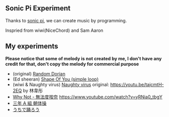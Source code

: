 ## Sonic Pi Experiment

Thanks to [sonic pi](https://sonic-pi.net/), we can create music by programming.

Inspried from wiwi(NiceChord) and Sam Aaron

## My experiments

**Please notice that some of melody is not created by me, I don't have any credit for that, don't copy the melody for commercial purpose**

- (original) [Random Dorian](https://soundcloud.com/justkeiyi/dorian-fast)
- (Ed sheeran) [Shape Of You (simple loop)](https://soundcloud.com/justkeiyi/shape-of-you-generated)
- (wiwi & Naughty virus) [Naughty virus](https://soundcloud.com/justkeiyi/8bit-music) 
  original: https://youtu.be/tajcmtH-2EQ by 林韋彤
- [Why Not - 無法度按奈](https://soundcloud.com/justkeiyi/why-not-sonic-pi)
  https://www.youtube.com/watch?v=yRNia0_tbgY
- [三年 A 組 朝体操](https://soundcloud.com/justkeiyi/a-by-sonic-pi)
- [うちで踊ろう](https://youtu.be/sQA_07z7LJE)

